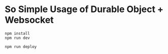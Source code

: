 # So Simple Usage of Durable Object + Websocket

```
npm install
npm run dev
```

```
npm run deploy
```
